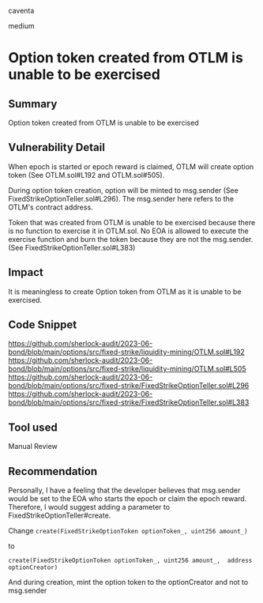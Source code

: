 caventa

medium

# Option token created from OTLM is unable to be exercised

## Summary
Option token created from OTLM is unable to be exercised

## Vulnerability Detail
When epoch is started or epoch reward is claimed, OTLM will create option token (See OTLM.sol#L192 and OTLM.sol#505). 

During option token creation, option will be minted to msg.sender (See FixedStrikeOptionTeller.sol#L296). The msg.sender here refers to the OTLM's contract address. 

Token that was created from OTLM is unable to be exercised because there is no function to exercise it in OTLM.sol. No EOA is allowed to execute the exercise function and burn the token because they are not the msg.sender. (See FixedStrikeOptionTeller.sol#L383)

## Impact
It is meaningless to create Option token from OTLM as it is unable to be exercised.

## Code Snippet
https://github.com/sherlock-audit/2023-06-bond/blob/main/options/src/fixed-strike/liquidity-mining/OTLM.sol#L192
https://github.com/sherlock-audit/2023-06-bond/blob/main/options/src/fixed-strike/liquidity-mining/OTLM.sol#L505
https://github.com/sherlock-audit/2023-06-bond/blob/main/options/src/fixed-strike/FixedStrikeOptionTeller.sol#L296
https://github.com/sherlock-audit/2023-06-bond/blob/main/options/src/fixed-strike/FixedStrikeOptionTeller.sol#L383

## Tool used
Manual Review

## Recommendation
Personally, I have a feeling that the developer believes that msg.sender would be set to the EOA who starts the epoch or claim the epoch reward. Therefore, I would suggest adding a parameter to FixedStrikeOptionTeller#create.

Change 
```create(FixedStrikeOptionToken optionToken_, uint256 amount_)```
 
to

```create(FixedStrikeOptionToken optionToken_, uint256 amount_,  address optionCreator)```

And during creation, mint the option token to the optionCreator and not to msg.sender